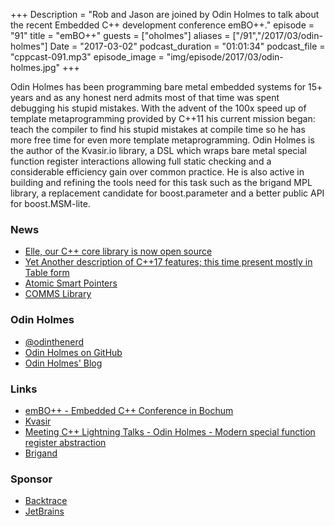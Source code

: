 +++
Description = "Rob and Jason are joined by Odin Holmes to talk about the recent Embedded C++ development conference emBO++."
episode = "91"
title = "emBO++"
guests = ["oholmes"]
aliases = ["/91","/2017/03/odin-holmes"]
Date = "2017-03-02"
podcast_duration = "01:01:34"
podcast_file = "cppcast-091.mp3"
episode_image = "img/episode/2017/03/odin-holmes.jpg"
+++

Odin Holmes has been programming bare metal embedded systems for 15+ years and as any honest nerd admits most of that time was spent debugging his stupid mistakes. With the advent of the 100x speed up of template metaprogramming provided by C++11 his current mission began: teach the compiler to find his stupid mistakes at compile time so he has more free time for even more template metaprogramming. Odin Holmes is the author of the Kvasir.io library, a DSL which wraps bare metal special function register interactions allowing full static checking and a considerable efficiency gain over common practice. He is also active in building and refining the tools need for this task such as the brigand MPL library, a replacement candidate for boost.parameter and a better public API for boost.MSM-lite.

### News ###

 - [Elle, our C++ core library is now open source](http://blog.infinit.sh/elle-our-c-core-library-is-now-open-source/)
 - [Yet Another description of C++17 features; this time present mostly in Table form](https://github.com/tvaneerd/cpp17_in_TTs)
 - [Atomic Smart Pointers](http://www.modernescpp.com/index.php/atomic-smart-pointers)
 - [COMMS Library](https://github.com/arobenko/comms_champion)
 
### Odin Holmes ###

 - [@odinthenerd](https://twitter.com/odinthenerd)
 - [Odin Holmes on GitHub](https://github.com/porkybrain)
 - [Odin Holmes' Blog](http://odinthenerd.blogspot.com/)
 
### Links ###

 - [emBO++ - Embedded C++ Conference in Bochum](https://www.embo.io/)
 - [Kvasir](http://kvasir.io/)
 - [Meeting C++ Lightning Talks - Odin Holmes - Modern special function register abstraction](https://www.youtube.com/watch?v=AKAYc9ZFBhk)
 - [Brigand](https://github.com/edouarda/brigand)
 
### Sponsor ###

- [Backtrace](https://www.backtrace.io/cppcast)
- [JetBrains](https://www.jetbrains.com/cpp/?utm_source=cppcast&utm_medium=podcast&utm_content=cppcast-podcast&utm_campaign=cpp)


